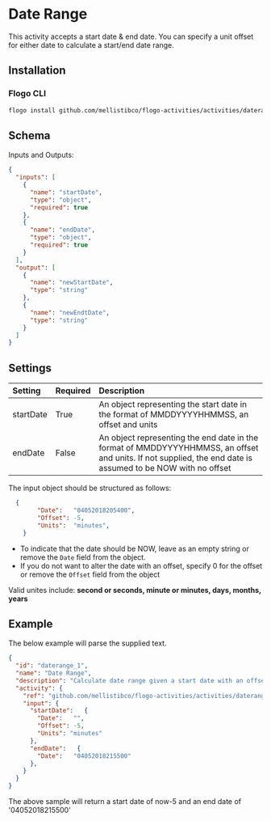 # Date Range
This activity accepts a start date & end date. You can specify a unit offset for either date to calculate a start/end date range.

## Installation
### Flogo CLI
```bash
flogo install github.com/mellistibco/flogo-activities/activities/daterange
```

## Schema
Inputs and Outputs:

```json
{
  "inputs": [
    {
      "name": "startDate",
      "type": "object",
      "required": true
    },
    {
      "name": "endDate",
      "type": "object",
      "required": true
    }
  ],
  "output": [
    {
      "name": "newStartDate",
      "type": "string"
    },
    {
      "name": "newEndtDate",
      "type": "string"
    }
  ]
}
```

## Settings
| Setting        | Required | Description |
|:---------------|:---------|:------------|
| startDate      | True     | An object representing the start date in the format of MMDDYYYYHHMMSS, an offset and units |         
| endDate        | False     | An object representing the end date in the format of MMDDYYYYHHMMSS, an offset and units. If not supplied, the end date is assumed to be NOW with no offset

The input object should be structured as follows:

```json
  {
		"Date":   "04052018205400",
		"Offset": -5,
		"Units":  "minutes",
	}
```

* To indicate that the date should be NOW, leave as an empty string or remove the `Date` field from the object.
* If you do not want to alter the date with an offset, specify 0 for the offset or remove the `Offset` field from the object

Valid unites include: **second or seconds, minute or minutes, days, months, years**

## Example
The below example will parse the supplied text.

```json
{
  "id": "daterange_1",
  "name": "Date Range",
  "description": "Calculate date range given a start date with an offset and an end date with an offset.",
  "activity": {
    "ref": "github.com/mellistibco/flogo-activities/activities/daterange",
    "input": {
      "startDate":   {
        "Date":   "",
        "Offset": -5,
        "Units": "minutes"
      },
      "endDate":   {
        "Date":   "04052018215500"
      },
    }
  }
}
```

The above sample will return a start date of now-5 and an end date of '04052018215500'